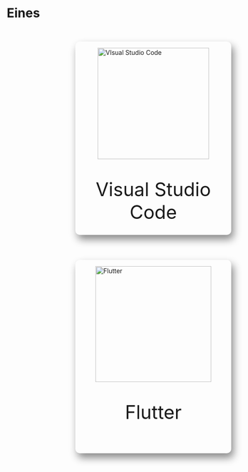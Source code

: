 <!-- TITLE: 1. Home -->
# Eines

<div style="width: 50%; margin: auto">
	<div style="display: inline-block; box-shadow: 5px 10px 18px #888888; border-radius: 10px; margin: 2em; height: 30em; width: 25em; padding-top: 1em">
		<a style="display: block; margin: auto" href="https://wiki-js-epl.herokuapp.com/visual-studio-code"><img style="display: block; margin: auto" width="250" alt="VIsual Studio Code" src="https://mospaw.com/wp-content/uploads/2018/07/Visual_Studio_code_logo-274x300.png"></a> 
		<p style="font-size: 3em; text-align: center">Visual Studio Code</p>
	</div>
	<div style="display: inline-block; box-shadow: 5px 10px 18px #888888; border-radius: 10px;  margin: 2em; height: 30em; width: 25em; padding-top: 1em">
		<a href="https://wiki-js-epl.herokuapp.com/flutter"><img style="display: block; margin: auto; margin-bottom: 3em" width="260" alt="Flutter" src="https://cdn-images-1.medium.com/max/1200/1*5-aoK8IBmXve5whBQM90GA.png"></a>	
		<p style="font-size: 3em; text-align: center">Flutter</p>
		</div>
</div>
